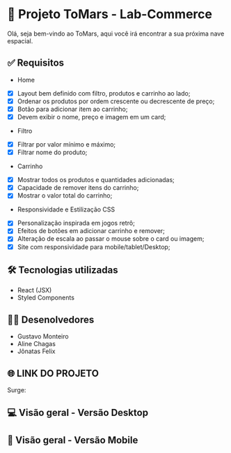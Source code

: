 # 🚀 Projeto ToMars - Lab-Commerce 
Olá, seja bem-vindo ao ToMars, aqui você irá encontrar a sua próxima nave espacial.

## ✅ Requisitos

- Home
- [x] Layout bem definido com filtro, produtos e carrinho ao lado;
- [x] Ordenar os produtos por ordem crescente ou decrescente de preço;
- [x] Botão para adicionar item ao carrinho;
- [x] Devem exibir o nome, preço e imagem em um card;

- Filtro
- [x] Filtrar por valor mínimo e máximo;
- [x] Filtrar nome do produto;

- Carrinho
- [x] Mostrar todos os produtos e quantidades adicionadas;
- [x] Capacidade de remover itens do carrinho;
- [x] Mostrar o valor total do carrinho;

- Responsividade e Estilização CSS
- [x] Personalização inspirada em jogos retrô;
- [x] Efeitos de botões em adicionar carrinho e remover;
- [x] Alteração de escala ao passar o mouse sobre o card ou imagem;
- [x]  Site com responsividade para mobile/tablet/Desktop;

## 🛠 Tecnologias utilizadas
- React (JSX)
- Styled Components  

## 👨‍🚀 Desenolvedores
- Gustavo Monteiro
- Aline Chagas
- Jônatas Felix

## 🌐 LINK DO PROJETO
Surge: 

## 💻 Visão geral - Versão Desktop

## 📲 Visão geral - Versão Mobile



